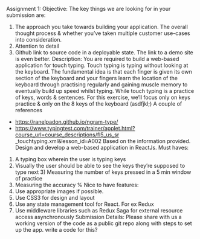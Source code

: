 Assignment 1: 
Objective: 
The key things we are looking for in your submission are: 
1) The approach you take towards building your application. The overall thought process & whether you’ve taken multiple customer use-cases into consideration. 
2) Attention to detail 
3) Github link to source code in a deployable state. The link to a demo site is even better. 
Description: 
You are required to build a web-based application for touch typing. Touch typing is typing without looking at the keyboard. The fundamental idea is that each finger is given its own section of the keyboard and your fingers learn the location of the keyboard through practising regularly and gaining muscle memory to eventually build up speed whilst typing. While touch typing is a practice of keys, words & sentences. For this exercise, we’ll focus only on keys practice & only on the 8 keys of the keyboard (asdfjkl;) 
A couple of references 
- https://ranelpadon.github.io/ngram-type/ 
- https://www.typingtest.com/trainer/applet.html?course_url=course_descriptions/fl5_us_sr _touchtyping.xml&lesson_id=A002 
Based on the information provided. Design and develop a web-based application in ReactJs. 
Must haves: 
1) A typing box wherein the user is typing keys 
2) Visually the user should be able to see the keys they’re supposed to type next 3) Measuring the number of keys pressed in a 5 min window of practice 
4) Measuring the accuracy % 
Nice to have features: 
1) Use appropriate images if possible. 
2) Use CSS3 for design and layout 
3) Use any state management tool for React. For ex Redux 
4) Use middleware libraries such as Redux Saga for external resource access asynchronously 
Submission Details: 
Please share with us a working version of the code as a public git repo along with steps to set up the app. 
write a code for this?
